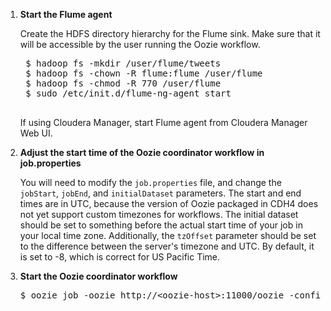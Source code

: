 1. **Start the Flume agent**

    Create the HDFS directory hierarchy for the Flume sink. Make sure that it will be accessible by the user running the Oozie workflow.  
    
    <pre>
    $ hadoop fs -mkdir /user/flume/tweets
    $ hadoop fs -chown -R flume:flume /user/flume
    $ hadoop fs -chmod -R 770 /user/flume
    $ sudo /etc/init.d/flume-ng-agent start
    </pre>
    
    If using Cloudera Manager, start Flume agent from Cloudera Manager Web UI.

2. **Adjust the start time of the Oozie coordinator workflow in job.properties**

    You will need to modify the `job.properties` file, and change the `jobStart`, `jobEnd`, and `initialDataset` parameters. The start and end times are in UTC, because the version of Oozie packaged in CDH4 does not yet support custom timezones for workflows. The initial dataset should be set to something before the actual start time of your job in your local time zone. Additionally, the `tzOffset` parameter should be set to the difference between the server's timezone and UTC. By default, it is set to -8, which is correct for US Pacific Time.

3. **Start the Oozie coordinator workflow**
    
    <pre>$ oozie job -oozie http://&lt;oozie-host&gt;:11000/oozie -config oozie-workflows/job.properties -run</pre>

